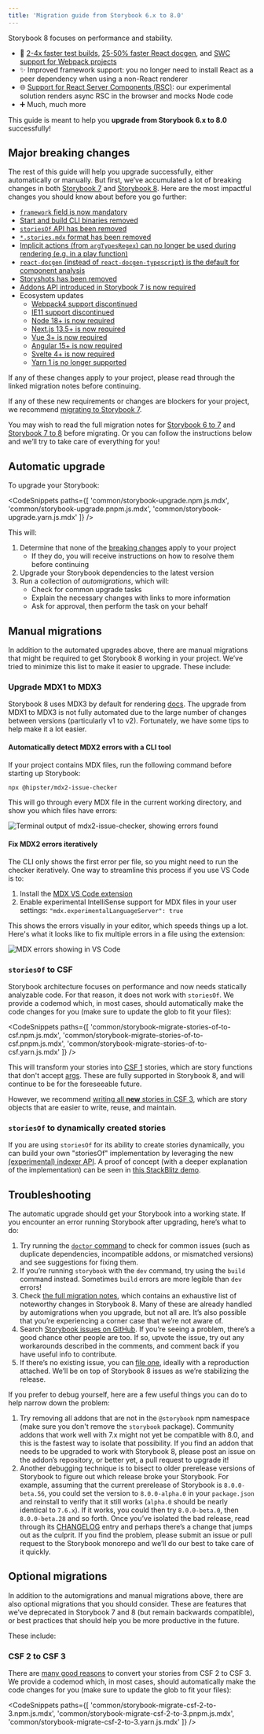```yaml
---
title: 'Migration guide from Storybook 6.x to 8.0'
---
```


Storybook 8 focuses on performance and stability.

- 💨 [2-4x faster test builds](/blog/optimize-storybook-7-6/#2-4x-faster-builds-with-thetest-flag), [25-50% faster React docgen](/blog/optimize-storybook-7-6/#22x-faster-react-docgen), and [SWC support for Webpack projects](/blog/optimize-storybook-7-6/#using-webpack-enable-swc)
- ✨ Improved framework support: you no longer need to install React as a peer dependency when using a non-React renderer
- 🌐 [Support for React Server Components (RSC)](/blog/storybook-react-server-components/): our experimental solution renders async RSC in the browser and mocks Node code
- ➕ Much, much more

This guide is meant to help you **upgrade from Storybook 6.x to 8.0** successfully!

## Major breaking changes

The rest of this guide will help you upgrade successfully, either automatically or manually. But first, we’ve accumulated a lot of breaking changes in both [Storybook 7](https://github.com/storybookjs/storybook/blob/next/MIGRATION.md#70-breaking-changes) and [Storybook 8](https://github.com/storybookjs/storybook/blob/next/MIGRATION.md#from-version-7x-to-800). Here are the most impactful changes you should know about before you go further:

- [`framework` field is now mandatory](https://github.com/storybookjs/storybook/blob/next/MIGRATION.md#new-framework-api)
- [Start and build CLI binaries removed](https://github.com/storybookjs/storybook/blob/next/MIGRATION.md#start-storybook--build-storybook-binaries-removed)
- [`storiesOf` API has been removed](https://github.com/storybookjs/storybook/blob/next/MIGRATION.md#removal-of-storiesof-api)
- [`*.stories.mdx` format has been removed](https://github.com/storybookjs/storybook/blob/next/MIGRATION.md#dropping-support-for-storiesmdx-csf-in-mdx-format-and-mdx1-support)
- [Implicit actions (from `argTypesRegex`) can no longer be used during rendering (e.g. in a play function)](https://github.com/storybookjs/storybook/blob/next/MIGRATION.md#implicit-actions-can-not-be-used-during-rendering-for-example-in-the-play-function)
- [`react-docgen` (instead of `react-docgen-typescript`) is the default for component analysis](https://github.com/storybookjs/storybook/blob/next/MIGRATION.md#react-docgen-component-analysis-by-default)
- [Storyshots has been removed](https://github.com/storybookjs/storybook/blob/next/MIGRATION.md#storyshots-has-been-removed)
- [Addons API introduced in Storybook 7 is now required](https://github.com/storybookjs/storybook/blob/next/MIGRATION.md#new-addons-api)
- Ecosystem updates
  - [Webpack4 support discontinued](https://github.com/storybookjs/storybook/blob/next/MIGRATION.md#webpack4-support-discontinued)
  - [IE11 support discontinued](https://github.com/storybookjs/storybook/blob/next/MIGRATION.md#modern-browser-support)
  - [Node 18+ is now required](https://github.com/storybookjs/storybook/blob/next/MIGRATION.md#dropping-support-for-nodejs-16)
  - [Next.js 13.5+ is now required](https://github.com/storybookjs/storybook/blob/next/MIGRATION.md#require-nextjs-135-and-up)
  - [Vue 3+ is now required](https://github.com/storybookjs/storybook/blob/next/MIGRATION.md#require-vue-3-and-up)
  - [Angular 15+ is now required](https://github.com/storybookjs/storybook/blob/next/MIGRATION.md#require-angular-15-and-up)
  - [Svelte 4+ is now required](https://github.com/storybookjs/storybook/blob/next/MIGRATION.md#require-svelte-4-and-up)
  - [Yarn 1 is no longer supported](https://github.com/storybookjs/storybook/blob/next/MIGRATION.md#dropping-support-for-yarn-1)

If any of these changes apply to your project, please read through the linked migration notes before continuing.

If any of these new requirements or changes are blockers for your project, we recommend [migrating to Storybook 7](../../release-7-6/docs/migration-guide).

You may wish to read the full migration notes for [Storybook 6 to 7](https://github.com/storybookjs/storybook/blob/next/MIGRATION.md#from-version-65x-to-700) and [Storybook 7 to 8](https://github.com/storybookjs/storybook/blob/next/MIGRATION.md#from-version-7x-to-800) before migrating. Or you can follow the instructions below and we’ll try to take care of everything for you!

## Automatic upgrade

To upgrade your Storybook:

<!-- prettier-ignore-start -->

<CodeSnippets
  paths={[
    'common/storybook-upgrade.npm.js.mdx',
    'common/storybook-upgrade.pnpm.js.mdx',
    'common/storybook-upgrade.yarn.js.mdx'
  ]}
/>

<!-- prettier-ignore-end -->

This will:

1. Determine that none of the [breaking changes](#major-breaking-changes) apply to your project
   - If they do, you will receive instructions on how to resolve them before continuing
2. Upgrade your Storybook dependencies to the latest version
3. Run a collection of _automigrations_, which will:
   - Check for common upgrade tasks
   - Explain the necessary changes with links to more information
   - Ask for approval, then perform the task on your behalf

## Manual migrations

In addition to the automated upgrades above, there are manual migrations that might be required to get Storybook 8 working in your project. We’ve tried to minimize this list to make it easier to upgrade. These include:

### Upgrade MDX1 to MDX3

Storybook 8 uses MDX3 by default for rendering [docs](./writing-docs/index.md). The upgrade from MDX1 to MDX3 is not fully automated due to the large number of changes between versions (particularly v1 to v2). Fortunately, we have some tips to help make it a lot easier.

#### Automatically detect MDX2 errors with a CLI tool

If your project contains MDX files, run the following command before starting up Storybook:

```sh
npx @hipster/mdx2-issue-checker
```

This will go through every MDX file in the current working directory, and show you which files have errors:

![Terminal output of mdx2-issue-checker, showing errors found](./assets/mdx2-issue-checker-errors.png)

#### Fix MDX2 errors iteratively

The CLI only shows the first error per file, so you might need to run the checker iteratively. One way to streamline this process if you use VS Code is to:

1. Install the [MDX VS Code extension](https://marketplace.visualstudio.com/items?itemName=unifiedjs.vscode-mdx)
2. Enable experimental IntelliSense support for MDX files in your user settings: `"mdx.experimentalLanguageServer": true`

This shows the errors visually in your editor, which speeds things up a lot. Here's what it looks like to fix multiple errors in a file using the extension:

![MDX errors showing in VS Code](./assets/mdx-vs-code-extension-errors.gif)

### `storiesOf` to CSF

Storybook architecture focuses on performance and now needs statically analyzable code. For that reason, it does not work with `storiesOf`. We provide a codemod which, in most cases, should automatically make the code changes for you (make sure to update the glob to fit your files):

<!-- prettier-ignore-start -->

<CodeSnippets
  paths={[
    'common/storybook-migrate-stories-of-to-csf.npm.js.mdx',
    'common/storybook-migrate-stories-of-to-csf.pnpm.js.mdx',
    'common/storybook-migrate-stories-of-to-csf.yarn.js.mdx'
  ]}
/>

<!-- prettier-ignore-end -->

This will transform your stories into [CSF 1](/blog/component-story-format/) stories, which are story functions that don't accept [args](../writing-stories/args.md). These are fully supported in Storybook 8, and will continue to be for the foreseeable future.

However, we recommend [writing all **new** stories in CSF 3](../writing-stories/index.md), which are story objects that are easier to write, reuse, and maintain.

### `storiesOf` to dynamically created stories

If you are using `storiesOf` for its ability to create stories dynamically, you can build your own "storiesOf" implementation by leveraging the new [(experimental) indexer API](../api/main-config-indexers). A proof of concept (with a deeper explanation of the implementation) can be seen in [this StackBlitz demo](https://stackblitz.com/edit/github-h2rgfk?file=README.md).

## Troubleshooting

The automatic upgrade should get your Storybook into a working state. If you encounter an error running Storybook after upgrading, here’s what to do:

1. Try running the [`doctor` command](../api/cli-options.md#doctor) to check for common issues (such as duplicate dependencies, incompatible addons, or mismatched versions) and see suggestions for fixing them.
2. If you’re running `storybook` with the `dev` command, try using the `build` command instead. Sometimes `build` errors are more legible than `dev` errors!
3. Check [the full migration notes](https://github.com/storybookjs/storybook/blob/next/MIGRATION.md#from-version-7x-to-800), which contains an exhaustive list of noteworthy changes in Storybook 8. Many of these are already handled by automigrations when you upgrade, but not all are. It’s also possible that you’re experiencing a corner case that we’re not aware of.
4. Search [Storybook issues on GitHub](https://github.com/storybookjs/storybook/issues). If you’re seeing a problem, there’s a good chance other people are too. If so, upvote the issue, try out any workarounds described in the comments, and comment back if you have useful info to contribute.
5. If there’s no existing issue, you can [file one](https://github.com/storybookjs/storybook/issues/new/choose), ideally with a reproduction attached. We’ll be on top of Storybook 8 issues as we’re stabilizing the release.

If you prefer to debug yourself, here are a few useful things you can do to help narrow down the problem:

1. Try removing all addons that are not in the `@storybook` npm namespace (make sure you don't remove the `storybook` package). Community addons that work well with 7.x might not yet be compatible with 8.0, and this is the fastest way to isolate that possibility. If you find an addon that needs to be upgraded to work with Storybook 8, please post an issue on the addon’s repository, or better yet, a pull request to upgrade it!
2. Another debugging technique is to bisect to older prerelease versions of Storybook to figure out which release broke your Storybook. For example, assuming that the current prerelease of Storybook is `8.0.0-beta.56`, you could set the version to `8.0.0-alpha.0` in your `package.json` and reinstall to verify that it still works (`alpha.0` should be nearly identical to `7.6.x`). If it works, you could then try `8.0.0-beta.0`, then `8.0.0-beta.28` and so forth. Once you’ve isolated the bad release, read through its [CHANGELOG](https://github.com/storybookjs/storybook/blob/next/CHANGELOG.md) entry and perhaps there’s a change that jumps out as the culprit. If you find the problem, please submit an issue or pull request to the Storybook monorepo and we’ll do our best to take care of it quickly.

## Optional migrations

In addition to the automigrations and manual migrations above, there are also optional migrations that you should consider. These are features that we’ve deprecated in Storybook 7 and 8 (but remain backwards compatible), or best practices that should help you be more productive in the future.

These include:

### CSF 2 to CSF 3

There are [many good reasons](/blog/storybook-csf3-is-here/) to convert your stories from CSF 2 to CSF 3. We provide a codemod which, in most cases, should automatically make the code changes for you (make sure to update the glob to fit your files):

<!-- prettier-ignore-start -->

<CodeSnippets
  paths={[
    'common/storybook-migrate-csf-2-to-3.npm.js.mdx',
    'common/storybook-migrate-csf-2-to-3.pnpm.js.mdx',
    'common/storybook-migrate-csf-2-to-3.yarn.js.mdx'
  ]}
/>

<!-- prettier-ignore-end -->

